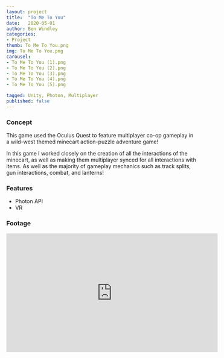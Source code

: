 ```yaml
---
layout: project
title:  "To Me To You"
date:   2020-05-01
author: Ben Windley
categories:
- Project
thumb: To Me To You.png
img: To Me To You.png
carousel:
- To Me To You (1).png
- To Me To You (2).png
- To Me To You (3).png
- To Me To You (4).png
- To Me To You (5).png

tagged: Unity, Photon, Multiplayer
published: false
---
```


### Concept
This game used the Oculus Quest to feature multiplayer co-op gameplay in a wild-west themed minecart action-puzzle adventure game!

In this game I worked closely on the creation of all the interactions of the minecart, as well as making them multiplayer synced for all interactions with items. As well as the majority of gameplay mechanics such as track splits, gun interactions, combat, and lanterns!

### Features

- Photon API
- VR

### Footage

<p style="text-align: center">
<iframe width="560" height="315" src="https://www.youtube.com/embed/aLyCPN_Yt6o?rel=0&amp;showinfo=0" frameborder="0" allow="autoplay; encrypted-media" allowfullscreen></iframe>
</p>
